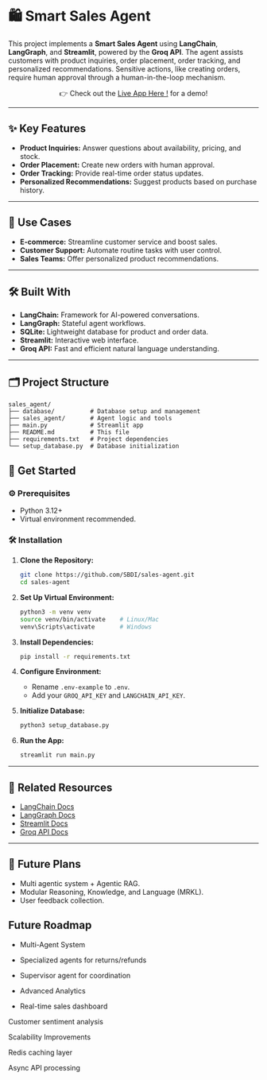 
# 🛍️ Smart Sales Agent


This project implements a **Smart Sales Agent** using **LangChain**, **LangGraph**, and **Streamlit**, powered by the **Groq API**. The agent assists customers with product inquiries, order placement, order tracking, and personalized recommendations. Sensitive actions, like creating orders, require human approval through a human-in-the-loop mechanism.

<p align="center">
  👉 Check out the <a href="https://smartsalesagent.streamlit.app/">Live App Here !</a> for a demo!
</p>

---

## ✨ Key Features

- **Product Inquiries:** Answer questions about availability, pricing, and stock.
- **Order Placement:** Create new orders with human approval.
- **Order Tracking:** Provide real-time order status updates.
- **Personalized Recommendations:** Suggest products based on purchase history.

---

## 🎯 Use Cases

- **E-commerce:** Streamline customer service and boost sales.
- **Customer Support:** Automate routine tasks with user control.
- **Sales Teams:** Offer personalized product recommendations.

---

## 🛠️ Built With

- **LangChain:** Framework for AI-powered conversations.
- **LangGraph:** Stateful agent workflows.
- **SQLite:** Lightweight database for product and order data.
- **Streamlit:** Interactive web interface.
- **Groq API:** Fast and efficient natural language understanding.

---

## 🗂️ Project Structure

```
sales_agent/
├── database/          # Database setup and management
├── sales_agent/       # Agent logic and tools
├── main.py            # Streamlit app
├── README.md          # This file
├── requirements.txt   # Project dependencies
└── setup_database.py  # Database initialization
```


## 🚀 Get Started

### ⚙️ Prerequisites

- Python 3.12+
- Virtual environment recommended.

### 🛠️ Installation

1. **Clone the Repository:**
   ```bash
   git clone https://github.com/SBDI/sales-agent.git
   cd sales-agent
   ```

2. **Set Up Virtual Environment:**
   ```bash
   python3 -m venv venv
   source venv/bin/activate    # Linux/Mac
   venv\Scripts\activate       # Windows
   ```

3. **Install Dependencies:**
   ```bash
   pip install -r requirements.txt
   ```

4. **Configure Environment:**
   - Rename `.env-example` to `.env`.
   - Add your `GROQ_API_KEY` and `LANGCHAIN_API_KEY`.

5. **Initialize Database:**
   ```bash
   python3 setup_database.py
   ```

6. **Run the App:**
   ```bash
   streamlit run main.py
   ```

---

## 🔗 Related Resources

- [LangChain Docs](https://python.langchain.com/docs/introduction/)
- [LangGraph Docs](https://langchain-ai.github.io/langgraph/tutorials/introduction/)
- [Streamlit Docs](https://docs.streamlit.io)
- [Groq API Docs](https://console.groq.com/docs)

---

## 🔮 Future Plans

- Multi agentic system + Agentic RAG.
- Modular Reasoning, Knowledge, and Language (MRKL).
- User feedback collection.

## Future Roadmap
- Multi-Agent System

- Specialized agents for returns/refunds

- Supervisor agent for coordination

- Advanced Analytics

- Real-time sales dashboard

Customer sentiment analysis

Scalability Improvements

Redis caching layer

Async API processing
